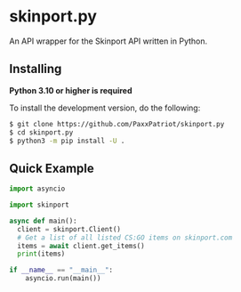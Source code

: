 # skinport.py
An API wrapper for the Skinport API written in Python.

Installing
----------

**Python 3.10 or higher is required**

To install the development version, do the following:
```bash
$ git clone https://github.com/PaxxPatriot/skinport.py
$ cd skinport.py
$ python3 -m pip install -U .
```

Quick Example
--------------

```Python
import asyncio

import skinport

async def main():
  client = skinport.Client()
  # Get a list of all listed CS:GO items on skinport.com
  items = await client.get_items()
  print(items)

if __name__ == "__main__":
    asyncio.run(main())
```
